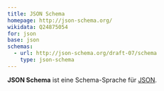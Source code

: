 ```yaml
---
title: JSON Schema
homepage: http://json-schema.org/
wikidata: Q24875054
for: json
base: json
schemas:
  - url: http://json-schema.org/draft-07/schema
    type: json-schema
---
```


**JSON Schema** ist eine Schema-Sprache für [JSON](../json).

<list-schemas format="json-schema"/>
